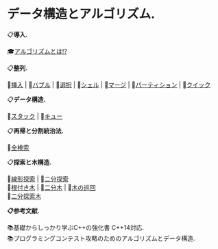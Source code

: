 
# データ構造とアルゴリズム.

:clipboard:**導入.**

:mortar_board:[アルゴリズムとは!?](/intro/)

:clipboard:**整列.**  

:closed_book:[挿入](/insertsort/) | 
:closed_book:[バブル](/bubblesort/) | 
:closed_book:[選択](/selectsort/) | 
:closed_book:[シェル](/shellsort/) | 
:closed_book:[マージ](/mergesort/) | 
:closed_book:[パーティション](/partition/) | 
:closed_book:[クイック](/quicksort/)  

:clipboard:**データ構造.**

:orange_book:[スタック](/stack/) | 
:orange_book:[キュー](/queue/)  

:clipboard:**再帰と分割統治法.**

:ledger:[全検索](/allsearch/)  

:clipboard:**探索と木構造.**

:blue_book:[線形探索](/linearsearch/) | :blue_book:[二分探索](/splitsearch/)  
:blue_book:[根付き木](/roottree/) | :blue_book:[二分木](/binarytree/) | :blue_book:[木の巡回](/patroltree/)  
:blue_book:[二分探索木](/binarysearch/)  

**:clipboard:参考文献.**

:books:基礎からしっかり学ぶC++の強化書 C++14対応.  
:books:プログラミングコンテスト攻略のためのアルゴリズムとデータ構造.  